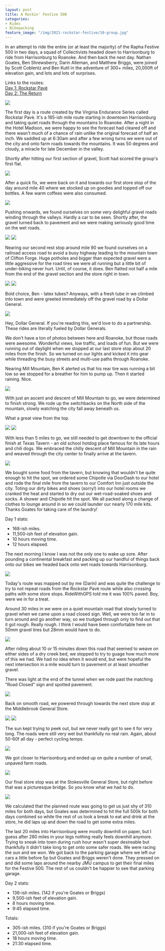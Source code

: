 ```yaml
---
layout: post
title: A Rockin' Festive 500
categories:
- Rides
- Bikepacking
feature_image: "/img/2021-rockstar-festive/10-group.jpg"
---
```


In an attempt to ride the entire (or at least the majority) of the Rapha Festive 500 in two days, a squad of Collectivists headed down to Harrisonburg to ride from Harrisonburg to Roanoke. And then back the next day.
Nathan Goates, Ben Shrewsberry, Darin Alleman, and Matthew Briggs, were joined by Scott Coblentz and Ben Kutil in the adventure of 300+ miles, 20,000ft of elevation gain, and lots and lots of surprises.

Links to the routes: <br/>
<span><a href="https://ridewithgps.com/routes/37617451">Day 1: Rockstar Pavè</a></span><br/>
<span><a href="https://ridewithgps.com/routes/37634883">Day 2: The Return</a></span>

<img src="/img/2021-rockstar-festive/1-start.jpg">

The first day is a route created by the Virginia Endurance Series called Rockstar Pavè. It's a 165-ish mile route starting in downtown Harrisonburg and taking quiet roads through the mountains to Roanoke.
After a night in the Hotel Madison, we were happy to see the forecast had cleared off and there wasn't much of a chance of rain unlike the original forecast of half an inch. 
We saddled up at 6:30am and after a few wrong turns we were out of the city and onto farm roads towards the mountains. It was 50 degrees and cloudy, a miracle for late December in the valley.

Shortly after hitting our first section of gravel, Scott had scored the group's first flat. 

<img src="/img/2021-rockstar-festive/2-flat.jpg">

After a quick fix, we were back on it and towards our first store stop of the day around mile 40 where we stocked up on goodies and topped off our bottles. A few warm coffees were also consumed. 

<img src="/img/2021-rockstar-festive/3-store.jpg">

Pushing onwards, we found ourselves on some very delighful gravel roads winding through the valleys. Hardly a car to be seen. Shortly after, the gravel turned back to pavement and we were making seriously good time on the wet roads.

<img src="/img/2021-rockstar-festive/4-gravel.jpg">
<img src="/img/2021-rockstar-festive/5-pavement.jpg">

Nearing our second rest stop around mile 90 we found ourselves on a railroad access road to avoid a busy highway leading to the mountain town of Clifton Forge. Huge potholes and bigger than expected gravel were a little aggressive for the road tires we were all running but a little bit of under-biking never hurt. Until, of course, it does. Ben flatted not half a mile from the end of the gravel section and the store right in town. 

<img src="/img/2021-rockstar-festive/6-train.jpg">
<img src="/img/2021-rockstar-festive/7-anotherflat.jpg">

Bold choice, Ben - latex tubes? Anyways, with a fresh tube in we climbed into town and were greeted immediately off the gravel road by a Dollar General. 

<img src="/img/2021-rockstar-festive/8-dg.jpg">

Hey, Dollar General. If you're reading this, we'd love to do a partnership. These rides are literally fueled by Dollar Generals.

We don't have a ton of photos between here and Roanoke, but those roads were awesome. Wonderful views, low traffic, and loads of fun. But we were running out of daylight when we stopped at our last store stop about 20 miles from the finish. So we turned on our lights and kicked it into gear while threading the busy streets and multi-use paths through Roanoke. 

Nearing Mill Mountain, Ben K alerted us that his rear tire was running a bit low so we stopped for a breather for him to pump up. Then it started raining. Nice. 

<img src="/img/2021-rockstar-festive/9a-roanoke.jpg">

With just an ascent and descent of Mill Mountain to go, we were determined to finish strong. We rode up the switchbacks on the North side of the mountain, slowly watching the city fall away beneath us. 

What a great view from the top. 

<img src="/img/2021-rockstar-festive/9-star.jpg">
<img src="/img/2021-rockstar-festive/10-group.jpg">

With less than 5 miles to go, we still needed to get downtown to the official finish at Texas Tavern - an old school hotdog place famous for its late hours and chili dogs. We embraced the chilly descent of Mill Mountain in the rain and weaved through the city center to finally arrive at the tavern.

<img src="/img/2021-rockstar-festive/11-tavern.jpg">

We bought some food from the tavern, but knowing that wouldn't be quite enough to hit the spot, we ordered some Chipotle via DoorDash to our hotel and rode the final mile from the tavern to our Comfort Inn just outside the city. 
Toting our dirty bikes and shoes (sorry!) into our hotel rooms we cranked the heat and started to dry out our wet-road-soaked shoes and socks. A shower and Chipotle hit the spot. We all packed along a change of clothes to lounge around in so we could launder our nearly 170 mile kits. Thanks Goates for taking care of the laundry! 

Day 1 stats:
<ul>
    <li>168-ish miles.</li>
    <li>11,500-ish feet of elevation gain.</li>
    <li>10 hours moving time.</li>
    <li>12 hours elapsed.</li>
</ul>


The next morning I know I was not the only one to wake up sore. After pounding a continental breakfast and packing up our handful of things back onto our bikes we headed back onto wet roads towards Harrisonburg.

<img src="/img/2021-rockstar-festive/12-day2.jpg">

Today's route was mapped out by me (Darin) and was quite the challenge to try to not repeat roads from the Rockstar Pavè route while also crossing paths with some store stops. RideWithGPS told me it was 100% paved. Boy, were we in for a treat. 

Around 30 miles in we were on a quiet mountain road that slowly turned to gravel when we came upon a road closed sign. Well, we were too far in to turn around and go another way, so we trudged through only to find out that it got rough. 
Really rough. I think I would have been comfortable here on 50mm gravel tires but 28mm would have to do. 

<img src="/img/2021-rockstar-festive/13-rough.jpg">

After riding about 10 or 15 minutes down this road that seemed to weave on either sides of a dry creek bed, we stopped to try to guage how much more of this we had. We had no idea when it would end, but were hopeful the next intersection in a mile would turn to pavement or at least smoother gravel.

There was light at the end of the tunnel when we rode past the matching "Road Closed" sign and spotted pavement. 

<img src="/img/2021-rockstar-festive/14-exit.jpg">

Back on smooth road, we powered through towards the next store stop at the Middlebrook General Store.  

<img src="/img/2021-rockstar-festive/15-barn.jpg">
<img src="/img/2021-rockstar-festive/16-group.jpg">

The sun kept trying to peek out, but we never really got to see it for very long. The roads were still very wet but thankfully no real rain. Again, about 50-60f all day - perfect cycling temps. 

<img src="/img/2021-rockstar-festive/17-scott.jpg">

We got closer to Harrisonburg and ended up on quite a number of small, unpaved farm roads. 

<img src="/img/2021-rockstar-festive/18-sunset.jpg">

Our final store stop was at the Stokesville General Store, but right before that was a picturesque bridge. So you know what we had to do.

<img src="/img/2021-rockstar-festive/19-bridgebikes.jpg">

We calculated that the planned route was going to get us just shy of 310 miles for both days, but Goates was determined to hit the full 500k for both days combined so while the rest of us took a break to eat and drink at the store, he did laps up and down the road to get some extra miles. 

The last 20 miles into Harrisonburg were mostly downhill on paper, but I guess after 280 miles in your legs nothing really feels downhill anymore. Trying to sneak into town during rush hour wasn't super desireable but thankfully it didn't take long to get onto some safer roads. We were racing the sun and we won. We got back to the parking garage where we left our cars a little before 5p but Goates and Briggs weren't done. They pressed on and did some laps around the nearby JMU campus to get their final miles for the Festive 500. The rest of us couldn't be happier to see that parking garage. 

Day 2 stats:
<ul>
    <li>136-ish miles. (142 if you're Goates or Briggs)</li>
    <li>9,500-ish feet of elevation gain.</li>
    <li>8 hours moving time.</li>
    <li>9:45 elapsed time.</li>
</ul>

Totals:
<ul>
    <li>305-ish miles. (310 if you're Goates or Briggs)</li>
    <li>21,000-ish feet of elevation gain.</li>
    <li>18 hours moving time.</li>
    <li>21:30 elapsed time.</li>
</ul>













